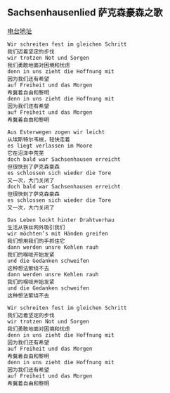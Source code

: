 ## Sachsenhausenlied 萨克森豪森之歌

[电台地址](http://music.163.com/dj?id=1369848085&userid=328877362)

    Wir schreiten fest im gleichen Schritt
    我们迈着坚定的步伐
    wir trotzen Not und Sorgen
    我们勇敢地面对困境和忧虑
    denn in uns zieht die Hoffnung mit
    因为我们还有希望
    auf Freiheit und das Morgen
    希冀着自由和黎明
    denn in uns zieht die Hoffnung mit
    因为我们还有希望
    auf Freiheit und das Morgen
    希冀着自由和黎明

    Aus Esterwegen zogen wir leicht
    从埃斯特尔韦根，轻快走着
    es liegt verlassen im Moore
    它在沼泽中荒芜
    doch bald war Sachsenhausen erreicht
    但很快到了萨克森豪森
    es schlossen sich wieder die Tore
    又一次，大门关闭了
    doch bald war Sachsenhausen erreicht
    但很快到了萨克森豪森
    es schlossen sich wieder die Tore
    又一次，大门关闭了

    Das Leben lockt hinter Drahtverhau
    生活从铁丝网外吸引我们
    wir möchten’s mit Händen greifen
    我们想用我们的手抓住它
    dann werden unsre Kehlen rauh
    我们的喉咙开始发紧
    und die Gedanken schweifen
    这种想法萦绕不去
    dann werden unsre Kehlen rauh
    我们的喉咙开始发紧
    und die Gedanken schweifen
    这种想法萦绕不去

    Wir schreiten fest im gleichen Schritt
    我们迈着坚定的步伐
    wir trotzen Not und Sorgen
    我们勇敢地面对困境和忧虑
    denn in uns zieht die Hoffnung mit
    因为我们还有希望
    auf Freiheit und das Morgen
    希冀着自由和黎明
    denn in uns zieht die Hoffnung mit
    因为我们还有希望
    auf Freiheit und das Morgen
    希冀着自由和黎明
